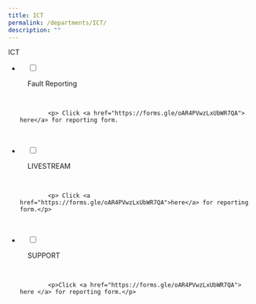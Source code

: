 ```yaml
---
title: ICT
permalink: /departments/ICT/
description: ""
---
```

ICT

<ul class="jekyllcodex\_accordion">

<li>

    <input type="checkbox" id="accordion1">

    <label for="accordion1">Fault Reporting</label>

    <div>

			<p> Click <a href="https://forms.gle/oAR4PVwzLxUbWR7QA"> here</a> for reporting form.

</p>

    </div>

</li>

<li>

    <input type="checkbox" id="accordion2">

    <label for="accordion2">LIVESTREAM </label>

    <div>

			<p> Click <a href="https://forms.gle/oAR4PVwzLxUbWR7QA">here</a> for reporting form.</p>

    </div>

</li>

<li>

    <input type="checkbox" id="accordion3">

    <label for="accordion3">SUPPORT</label>

    <div>

			<p>Click <a href="https://forms.gle/oAR4PVwzLxUbWR7QA"> here </a> for reporting form.</p>

    </div>

</li>

</ul>